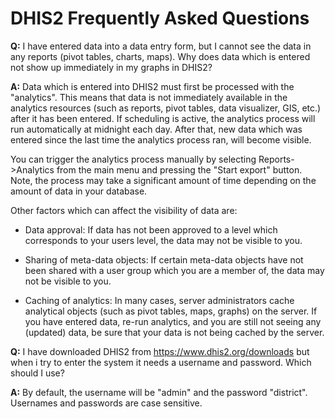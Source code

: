 # DHIS2 Frequently Asked Questions

**Q:** I have entered data into a data entry form, but I cannot see the
data in any reports (pivot tables, charts, maps). Why does data which is
entered not show up immediately in my graphs in DHIS2?

**A:** Data which is entered into DHIS2 must first be processed with the
"analytics". This means that data is not immediately available in the
analytics resources (such as reports, pivot tables, data visualizer,
GIS, etc.) after it has been entered. If scheduling is active, the
analytics process will run automatically at midnight each day. After
that, new data which was entered since the last time the analytics
process ran, will become visible.

You can trigger the analytics process manually by selecting
Reports-\>Analytics from the main menu and pressing the "Start export"
button. Note, the process may take a significant amount of time
depending on the amount of data in your database.

Other factors which can affect the visibility of data are:

  - Data approval: If data has not been approved to a level which
    corresponds to your users level, the data may not be visible to you.

  - Sharing of meta-data objects: If certain meta-data objects have not
    been shared with a user group which you are a member of, the data
    may not be visible to you.

  - Caching of analytics: In many cases, server administrators cache
    analytical objects (such as pivot tables, maps, graphs) on the
    server. If you have entered data, re-run analytics, and you are
    still not seeing any (updated) data, be sure that your data is not
    being cached by the server.

**Q:** I have downloaded DHIS2 from <https://www.dhis2.org/downloads>
but when i try to enter the system it needs a username and password.
Which should I use?

**A:** By default, the username will be "admin" and the password
"district". Usernames and passwords are case sensitive.
